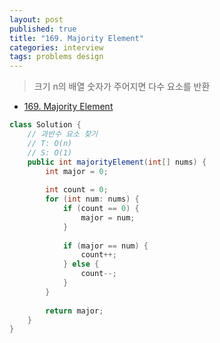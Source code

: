 ```yaml
---
layout: post
published: true
title: "169. Majority Element"
categories: interview
tags: problems design
---
```


> 크기 n의 배열 숫자가 주어지면 다수 요소를 반환

- [169. Majority Element](https://leetcode.com/problems/majority-element/)

```java
class Solution {
    // 과반수 요소 찾기
    // T: O(n)
    // S: O(1)
    public int majorityElement(int[] nums) {
        int major = 0;
        
        int count = 0;
        for (int num: nums) {
            if (count == 0) {
                major = num;
            }
            
            if (major == num) {
                count++;
            } else {
                count--;
            }
        }
        
        return major;
    }
}
```
